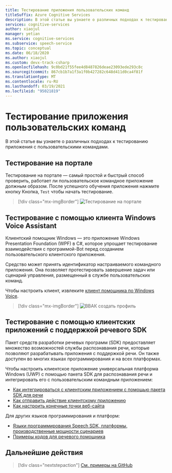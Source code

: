 ```yaml
---
title: Тестирование приложения пользовательских команд
titleSuffix: Azure Cognitive Services
description: В этой статье вы узнаете о различных подходах к тестированию приложения с пользовательскими командами.
services: cognitive-services
author: xiaojul
manager: yetian
ms.service: cognitive-services
ms.subservice: speech-service
ms.topic: conceptual
ms.date: 06/18/2020
ms.author: xiaojul
ms.custom: devx-track-csharp
ms.openlocfilehash: 9c0bd21f55fee4d8487826deae23093ede293c8c
ms.sourcegitcommit: 867cb1b7a1f3a1f0b427282c648d411d0ca4f81f
ms.translationtype: MT
ms.contentlocale: ru-RU
ms.lasthandoff: 03/19/2021
ms.locfileid: "95021819"
---
```

# <a name="test-your-custom-commands-application"></a>Тестирование приложения пользовательских команд

В этой статье вы узнаете о различных подходах к тестированию приложения с пользовательскими командами.

## <a name="test-in-the-portal"></a>Тестирование на портале

Тестирование на портале — самый простой и быстрый способ проверить, работает ли пользовательское командное приложение должным образом. После успешного обучения приложения нажмите кнопку Кнопка, `Test` чтобы начать тестирование.

> [!div class="mx-imgBorder"]
> ![Тестирование на портале](media/custom-commands/create-basic-test-chat.png)

## <a name="test-with-windows-voice-assistant-client"></a>Тестирование с помощью клиента Windows Voice Assistant

Клиентский помощник Windows — это приложение Windows Presentation Foundation (WPF) в C#, которое упрощает тестирование взаимодействия с программой-Bot перед созданием пользовательского клиентского приложения.

Средство может принять идентификатор настраиваемого командного приложения. Она позволяет протестировать завершение задач или сценарий управления, размещенный в службе пользовательских команд.

Чтобы настроить клиент, извлеките [клиент помощника по Windows Voice](https://github.com/Azure-Samples/Cognitive-Services-Voice-Assistant/tree/master/clients/csharp-wpf).

> [!div class="mx-imgBorder"]
> ![ВВАК создать профиль](media/custom-commands/conversation.png)

## <a name="test-with-speech-sdk-enabled-client-applications"></a>Тестирование с помощью клиентских приложений с поддержкой речевого SDK 
Пакет средств разработки речевых программ (SDK) предоставляет множество возможностей службы распознавания речи, которые позволяют разрабатывать приложения с поддержкой речи. Он также доступен во многих языках программирования и на всех платформах.

Чтобы настроить клиентское приложение универсальная платформа Windows (UWP) с помощью пакета SDK для распознавания речи и интегрировать его с пользовательским командным приложением:  
- [Как интегрироваться с клиентским приложением с помощью пакета SDK для речи](./how-to-custom-commands-setup-speech-sdk.md)
- [Как отправить действие клиентскому приложению](./how-to-custom-commands-send-activity-to-client.md)
- [Как настроить конечные точки веб-сайта](./how-to-custom-commands-setup-web-endpoints.md)

Для других языков программирования и платформ:
- [Языки программирования Speech SDK, платформы, производственные мощности сценариев](./speech-sdk.md)
- [Примеры кодов для речевого помощника](https://github.com/Azure-Samples/Cognitive-Services-Voice-Assistant)

## <a name="next-steps"></a>Дальнейшие действия

> [!div class="nextstepaction"]
> [См. примеры на GitHub](https://aka.ms/speech/cc-samples)